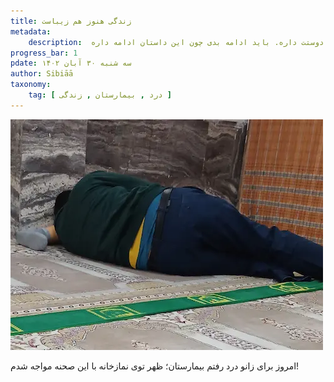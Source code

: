 ```yaml
---
title: زندگی هنوز هم زیباست
metadata:
    description:  به مشکلاتت بخند و بدون که خدا دوستت داره. باید ادامه بدی چون این داستان ادامه داره.
progress_bar: 1
pdate: سه شنبه ۳۰ آبان ۱۴۰۲    
author: Sibiāā
taxonomy:
    tag: [ درد , بیمارستان , زندگی ]
---
```

![بدون شرح](zendegi.webp?classes=center)

امروز برای زانو درد رفتم بیمارستان؛ ظهر توی نمازخانه با این صحنه مواجه شدم!
